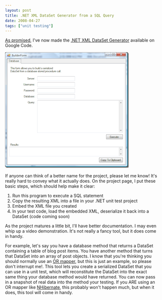```yaml
---
layout: post
title: .NET XML DataSet Generator from a SQL Query
date: 2008-04-27
tags: ["unit testing"]
---
```


[As promised](http://www.ytechie.com/2008/04/dataset-xml-serializer-utility-for-unit-testing.html), I've now made the [.NET XML DataSet Generator](http://code.google.com/p/queryxmldataset/) available on Google Code.

![.NET XML DataSet Generator](image1.png) 

If anyone can think of a better name for the project, please let me know! It's really hard to convey what it actually does. On the project page, I put these basic steps, which should help make it clear:

1.  Run this program to execute a SQL statement
2.  Copy the resulting XML into a file in your .NET unit test project
3.  Embed the XML file you created
4.  In your test code, load the embedded XML, deserialize it back into a DataSet (code coming soon)  

As the project matures a little bit, I'll have better documentation. I may even whip up a video demonstration. It's not really a fancy tool, but it does come in handy.

For example, let's say you have a database method that returns a DataSet containing a table of blog post items. You have another method that turns that DataSet into an array of post objects. I know that you're thinking you should normally use an [OR mapper](http://en.wikipedia.org/wiki/Object-relational_mapping), but this is just an example, so please don't interrupt me!. This tool lets you create a serialized DataSet that you can use in a unit test, which will reconstitute the DataSet into the exact same thing your database method would have returned. You can now pass in a snapshot of real data into the method your testing. If you ARE using an OR mapper like [NHibernate](http://www.hibernate.org/343.html), this probably won't happen much, but when it does, this tool will come in handy.